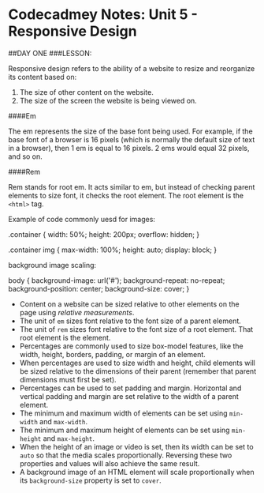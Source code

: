 # Codecadmey Notes: Unit 5 - Responsive Design

##DAY ONE
###LESSON: 

Responsive design refers to the ability of a website to resize and reorganize its content based on:

1. The size of other content on the website.
1. The size of the screen the website is being viewed on.

####Em

The em represents the size of the base font being used. For example, if the base font of a browser is 16 pixels (which is normally the default size of text in a browser), then 1 em is equal to 16 pixels. 2 ems would equal 32 pixels, and so on.

####Rem

Rem stands for root em. It acts similar to em, but instead of checking parent elements to size font, it checks the root element. The root element is the `<html>` tag.

Example of code commonly uesd for images:

.container {
  width: 50%;
  height: 200px;
  overflow: hidden;
}

.container img {
  max-width: 100%;
  height: auto;
  display: block;
}


background image scaling: 

body {
  background-image: url('#');
  background-repeat: no-repeat;
  background-position: center;
  background-size: cover;
}

* Content on a website can be sized relative to other elements on the page using _relative measurements_.
* The unit of `em` sizes font relative to the font size of a parent element.
* The unit of `rem` sizes font relative to the font size of a root element. That root element is the <html> element.
* Percentages are commonly used to size box-model features, like the width, height, borders, padding, or margin of an element.
* When percentages are used to size width and height, child elements will be sized relative to the dimensions of their parent (remember that parent dimensions must first be set).
* Percentages can be used to set padding and margin. Horizontal and vertical padding and margin are set relative to the width of a parent element.
* The minimum and maximum width of elements can be set using `min-width` and `max-width`.
* The minimum and maximum height of elements can be set using `min-height` and `max-height`.
* When the height of an image or video is set, then its width can be set to `auto` so that the media scales proportionally. Reversing these two properties and values will also achieve the same result.
* A background image of an HTML element will scale proportionally when its `background-size` property is set to `cover`.





